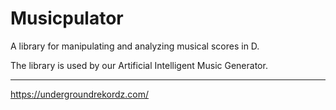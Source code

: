 # Musicpulator
A library for manipulating and analyzing musical scores in D.

The library is used by our Artificial Intelligent Music Generator.

---

https://undergroundrekordz.com/
